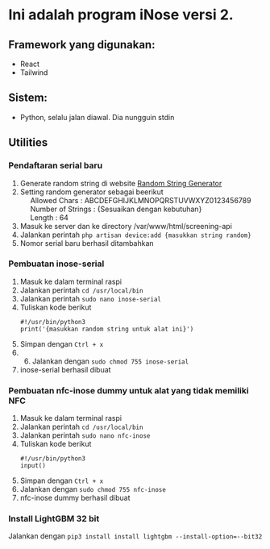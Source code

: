 # Ini adalah program iNose versi 2.

## Framework yang digunakan:
- React
- Tailwind

## Sistem:
- Python, selalu jalan diawal. Dia nungguin stdin 

## Utilities

### Pendaftaran serial baru
1. Generate random string di website <a href="http://www.unit-conversion.info/texttools/random-string-generator/">Random String Generator</a>
2. Setting random generator sebagai beerikut <br/>
    &nbsp;&nbsp;&nbsp;&nbsp; Allowed Chars : ABCDEFGHIJKLMNOPQRSTUVWXYZ0123456789 <br/>
    &nbsp;&nbsp;&nbsp;&nbsp; Number of Strings : {Sesuaikan dengan kebutuhan} <br/>
    &nbsp;&nbsp;&nbsp;&nbsp; Length : 64 <br/>
3. Masuk ke server dan ke directory /var/www/html/screening-api
4. Jalankan perintah ```php artisan device:add {masukkan string random}```
5. Nomor serial baru berhasil ditambahkan <br/>


### Pembuatan inose-serial
1. Masuk ke dalam terminal raspi
2. Jalankan perintah ```cd /usr/local/bin```
3. Jalankan perintah ```sudo nano inose-serial```
4. Tuliskan kode berikut <br/> 
    ```
    #!/usr/bin/python3
    print('{masukkan random string untuk alat ini}')
    ```
5. Simpan dengan ``` Ctrl + x ```
6. 6. Jalankan dengan ``` sudo chmod 755 inose-serial ```
7. inose-serial berhasil dibuat

### Pembuatan nfc-inose dummy untuk alat yang tidak memiliki NFC
1. Masuk ke dalam terminal raspi
2. Jalankan perintah ```cd /usr/local/bin```
3. Jalankan perintah ```sudo nano nfc-inose```
4. Tuliskan kode berikut <br/> 
    ```
    #!/usr/bin/python3
    input()
    ```
5. Simpan dengan ``` Ctrl + x ```
6. Jalankan dengan ``` sudo chmod 755 nfc-inose ```
7. nfc-inose dummy berhasil dibuat

### Install LightGBM 32 bit

Jalankan dengan ``` pip3 install install lightgbm --install-option=--bit32 ```

